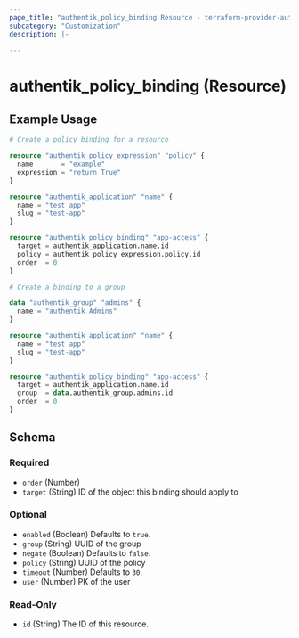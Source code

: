 ```yaml
---
page_title: "authentik_policy_binding Resource - terraform-provider-authentik"
subcategory: "Customization"
description: |-
  
---
```


# authentik_policy_binding (Resource)



## Example Usage

```terraform
# Create a policy binding for a resource

resource "authentik_policy_expression" "policy" {
  name       = "example"
  expression = "return True"
}

resource "authentik_application" "name" {
  name = "test app"
  slug = "test-app"
}

resource "authentik_policy_binding" "app-access" {
  target = authentik_application.name.id
  policy = authentik_policy_expression.policy.id
  order  = 0
}

# Create a binding to a group

data "authentik_group" "admins" {
  name = "authentik Admins"
}

resource "authentik_application" "name" {
  name = "test app"
  slug = "test-app"
}

resource "authentik_policy_binding" "app-access" {
  target = authentik_application.name.id
  group  = data.authentik_group.admins.id
  order  = 0
}
```

<!-- schema generated by tfplugindocs -->
## Schema

### Required

- `order` (Number)
- `target` (String) ID of the object this binding should apply to

### Optional

- `enabled` (Boolean) Defaults to `true`.
- `group` (String) UUID of the group
- `negate` (Boolean) Defaults to `false`.
- `policy` (String) UUID of the policy
- `timeout` (Number) Defaults to `30`.
- `user` (Number) PK of the user

### Read-Only

- `id` (String) The ID of this resource.



